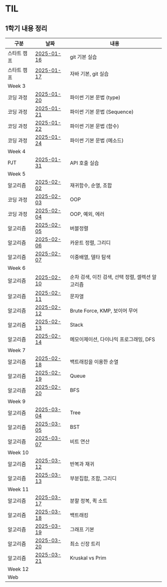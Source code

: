 # TIL
## 1학기 내용 정리
|구분|날짜|내용|
|--|--|--|
|스타트 캠프|[2025-01-16](https://github.com/Yeyeong99/TIL/blob/main/first_semester/start_camp/2025_01_16.md)|git 기본 실습|
|스타트 캠프|[2025-01-17](https://github.com/Yeyeong99/TIL/blob/main/first_semester/start_camp/2025_01_17.md)|자바 기본, git 실습|
|Week 3|||
|코딩 과정|[2025-01-20](https://github.com/Yeyeong99/TIL/blob/main/first_semester/coding/2025_01_20.md)|파이썬 기본 문법 (type)|
|코딩 과정|[2025-01-21](https://github.com/Yeyeong99/TIL/blob/main/first_semester/coding/2025_01_21.md)|파이썬 기본 문법 (Sequence)|
|코딩 과정|[2025-01-22](https://github.com/Yeyeong99/TIL/blob/main/first_semester/coding/2025_01_22.md)|파이썬 기본 문법 (함수)|
|코딩 과정|[2025-01-24](https://github.com/Yeyeong99/TIL/blob/main/first_semester/coding/2025_01_24.md)|파이썬 기본 문법 (메소드)|
|Week 4|||
|PJT|[2025-01-31](https://github.com/Yeyeong99/TIL/blob/main/first_semester/PJT/2025_01_31.md)|API 호출 실습|
|Week 5|||
|알고리즘|[2025-02-02](https://github.com/Yeyeong99/TIL/blob/main/first_semester/algorithm/week_05/2025_02_02.md)|재귀함수, 순열, 조합|
|코딩 과정|[2025-02-03](https://github.com/Yeyeong99/TIL/blob/main/first_semester/coding/2025_02_03.md)|OOP|
|코딩 과정|[2025-02-04](https://github.com/Yeyeong99/TIL/blob/main/first_semester/coding/2025_02_04.md)|OOP, 예외, 에러|
|알고리즘|[2025-02-05](https://github.com/Yeyeong99/TIL/blob/main/first_semester/algorithm/week_05/2025_02_05.md)|버블정렬|
|알고리즘|[2025-02-06](https://github.com/Yeyeong99/TIL/blob/main/first_semester/algorithm/week_05/2025_02_06.md)|카운트 정렬, 그리디|
|알고리즘|[2025-02-07](https://github.com/Yeyeong99/TIL/blob/main/first_semester/algorithm/week_05/2025_02_07.md)|이중배열, 델타 탐색|
|Week 6|||
|알고리즘|[2025-02-10](https://github.com/Yeyeong99/TIL/blob/main/first_semester/algorithm/week_06/2025_02_10.md)|순차 검색, 이진 검색, 선택 정렬, 셀렉션 알고리즘|
|알고리즘|[2025-02-11](https://github.com/Yeyeong99/TIL/blob/main/first_semester/algorithm/week_06/2025_02_11.md)|문자열|
|알고리즘|[2025-02-12](https://github.com/Yeyeong99/TIL/blob/main/first_semester/algorithm/week_06/2025_02_12.md)|Brute Force, KMP, 보이어 무어|
|알고리즘|[2025-02-13](https://github.com/Yeyeong99/TIL/blob/main/first_semester/algorithm/week_06/2025_02_13.md)|Stack|
|알고리즘|[2025-02-14](https://github.com/Yeyeong99/TIL/blob/main/first_semester/algorithm/week_06/2025_02_14.md)|메모이제이션, 다이나믹 프로그래밍, DFS|
|Week 7|||
|알고리즘|[2025-02-18](https://github.com/Yeyeong99/TIL/blob/main/first_semester/algorithm/week_07/2025_02_18.md)|백트래킹을 이용한 순열|
|알고리즘|[2025-02-19](https://github.com/Yeyeong99/TIL/blob/main/first_semester/algorithm/week_07/2025_02_19.md)|Queue|
|알고리즘|[2025-02-20](https://github.com/Yeyeong99/TIL/blob/main/first_semester/algorithm/week_07/2025_02_20.md)|BFS|
|Week 9|||
|알고리즘|[2025-03-04](https://github.com/Yeyeong99/TIL/blob/main/first_semester/algorithm/week_09/2025_03_04.md)|Tree|
|알고리즘|[2025-03-05](https://github.com/Yeyeong99/TIL/blob/main/first_semester/algorithm/week_09/2025_03_05.md)|BST|
|알고리즘|[2025-03-07](https://github.com/Yeyeong99/TIL/blob/main/first_semester/algorithm/week_09/2025_03_07.md)|비트 연산|
|Week 10|||
|알고리즘|[2025-03-12](https://github.com/Yeyeong99/TIL/blob/main/first_semester/algorithm/week_10/2025_03_12.md)|반복과 재귀|
|알고리즘|[2025-03-13](https://github.com/Yeyeong99/TIL/blob/main/first_semester/algorithm/week_10/2025_03_13.md)|부분집합, 조합, 그리디|
|Week 11|||
|알고리즘|[2025-03-17](https://github.com/Yeyeong99/TIL/blob/main/first_semester/algorithm/week_11/2025_03_17.md)|분할 정복, 퀵 소트|
|알고리즘|[2025-03-18](https://github.com/Yeyeong99/TIL/blob/main/first_semester/algorithm/week_11/2025_03_18.md)|백트래킹|
|알고리즘|[2025-03-19](https://github.com/Yeyeong99/TIL/blob/main/first_semester/algorithm/week_11/2025_03_19.md)|그래프 기본|
|알고리즘|[2025-03-20](https://github.com/Yeyeong99/TIL/blob/main/first_semester/algorithm/week_11/2025_03_20.md)|최소 신장 트리|
|알고리즘|[2025-03-21](https://github.com/Yeyeong99/TIL/blob/main/first_semester/algorithm/week_11/2025_03_21.md)|Kruskal vs Prim|
|Week 12|||
|Web|
